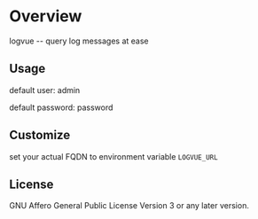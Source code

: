 # Overview

logvue -- query log messages at ease

## Usage

default user: admin

default password: password

## Customize

set your actual FQDN to environment variable `LOGVUE_URL`

## License

GNU Affero General Public License Version 3 or any later version.
